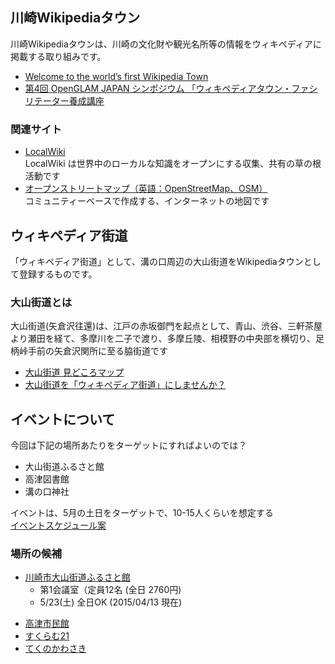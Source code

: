 川崎Wikipediaタウン
------------------

川崎Wikipediaタウンは、川崎の文化財や観光名所等の情報をウィキペディアに掲載する取り組みです。

* [Welcome to the world’s first Wikipedia Town](https://blog.wikimedia.org/2012/05/16/monmouthpedia_day/)
* [第4回 OpenGLAM JAPAN シンポジウム 「ウィキペディアタウン・ファシリテーター養成講座](https://www.facebook.com/events/719997324783746/)

### 関連サイト
* [LocalWiki](https://ja.localwiki.org/)  
	LocalWiki は世界中のローカルな知識をオープンにする収集、共有の草の根活動です
* [オープンストリートマップ（英語：OpenStreetMap、OSM）](https://www.openstreetmap.org/)  
       コミュニティーベースで作成する、インターネットの地図です

ウィキペディア街道
-------------
「ウィキペディア街道」として、溝の口周辺の大山街道をWikipediaタウンとして登録するものです。

### 大山街道とは

大山街道(矢倉沢往還)は、江戸の赤坂御門を起点として、青山、渋谷、三軒茶屋より瀬田を経て、多摩川を二子で渡り、多摩丘陵、相模野の中央部を横切り、足柄峠手前の矢倉沢関所に至る脇街道です

* [大山街道 見どころマップ](http://www.ktr.mlit.go.jp/kawakoku/ooyama_hi/)
* [大山街道を「ウィキペディア街道」にしませんか？](http://www.slideshare.net/tk01k/ss-46656676)



イベントについて
------------

今回は下記の場所あたりをターゲットにすればよいのでは？

- 大山街道ふるさと館
- 高津図書館
- 溝の口神社

イベントは、5月の土日をターゲットで、10-15人くらいを想定する  
[イベントスケジュール案](ウィキペディア街道.txt)

### 場所の候補
* [川崎市大山街道ふるさと館](http://furusatokan.web5.jp/facilities#kaigi)
	* 第1会議室（定員12名 (全日 2760円)
	* 5/23(土) 全日OK (2015/04/13 現在)

- [高津市民館](http://www.city.kawasaki.jp/takatsu/category/111-11-1-0-0-0-0-0-0-0.html)
- [すくらむ21](http://www.scrum21.or.jp/)
- [てくのかわさき](http://www.zai-roudoufukushi-kanagawa.or.jp/tekuno.html)
